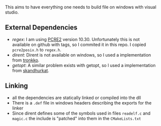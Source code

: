 This aims to have everything one needs to build file on windows with visual studio.


## External Dependencies

 - *regex*: I am using [PCRE2](http://www.pcre.org/) version 10.30. 
 Unfortunately this is not available on github with tags, so I commited it in this repo.
 I copied `pcre2posix.h` to `regex.h`.
 - *dirent*: Dirent is not available on windows, so I used a implementation from [tronkko](https://github.com/tronkko/dirent).
 - *getopt*: A similar problem exists with getopt, so I used a implementation from [skandhurkat](https://github.com/skandhurkat/Getopt-for-Visual-Studio).


## Linking
 - all the dependencies are statically linked or compiled into the dll
 - There is a `.def` file in windows headers describing the exports for the linker
 - Since dirent defines some of the symbols used in files `readelf.c` and `magic.c` the include is "patched" into them in the `CMakeLists.txt`
 